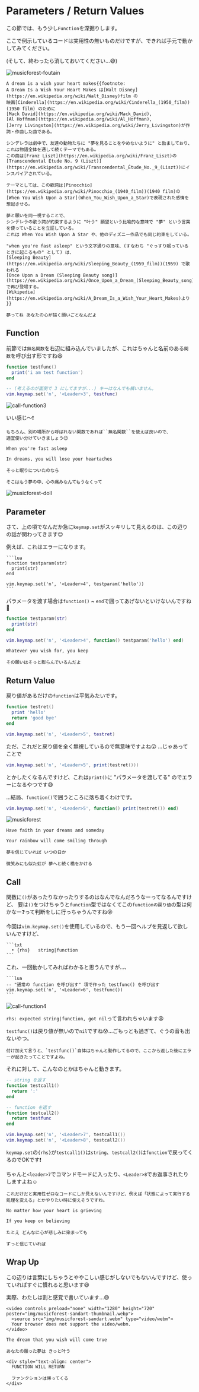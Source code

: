 # Parameters / Return Values

この節では、もう少し`Function`を深掘りします。

ここで例示しているコードは実用性の無いものだけですが、できれば手元で動かしてみてください。

(そして、終わったら消しておいてください...😅)

![musicforest-foutain](img/musicforest-foutain.webp)

```admonish info title=""
A dream is a wish your heart makes{{footnote:
A Dream Is a Wish Your Heart Makes は[Walt Disney](https://en.wikipedia.org/wiki/Walt_Disney)film の
映画[Cinderella](https://en.wikipedia.org/wiki/Cinderella_(1950_film))(1950 film) のために
[Mack David](https://en.wikipedia.org/wiki/Mack_David),
[Al Hoffman](https://en.wikipedia.org/wiki/Al_Hoffman),
[Jerry Livingston](https://en.wikipedia.org/wiki/Jerry_Livingston)が作詞・作曲した曲である。

シンデレラは劇中で、友達の動物たちに "夢を見ることをやめないように" と励ましており、これは物語全体を通して続くテーマでもある。
この曲は[Franz Liszt](https://en.wikipedia.org/wiki/Franz_Liszt)の
[Transcendental Étude No. 9 (Liszt)](https://en.wikipedia.org/wiki/Transcendental_Étude_No._9_(Liszt))にインスパイアされている。

テーマとしては、この歌詞は[Pinocchio](https://en.wikipedia.org/wiki/Pinocchio_(1940_film))(1940 film)の
[When You Wish Upon a Star](When_You_Wish_Upon_a_Star)で表現された感情を想起させる。

夢と願いを同一視することで、
シンデレラの歌う詞が約束するように "叶う" 願望という比喩的な意味で "夢" という言葉を使っていることを立証している。
これは When You Wish Upon A Star や、他のディズニー作品でも同じ約束をしている。

"when you're fast asleep" という文字通りの意味、(すなわち "ぐっすり眠っているときに起こるもの" として) は、
[Sleeping Beauty](https://en.wikipedia.org/wiki/Sleeping_Beauty_(1959_film))(1959) で歌われる
[Once Upon a Dream (Sleeping Beauty song)](https://en.wikipedia.org/wiki/Once_Upon_a_Dream_(Sleeping_Beauty_song))で再び登場する。
[Wikipedia](https://en.wikipedia.org/wiki/A_Dream_Is_a_Wish_Your_Heart_Makes)より
}}

夢ってね あなたの心が描く願いごとなんだよ
```

## Function

前節では`無名関数`を右辺に組み込んでいましたが、これはちゃんと名前のある`関数`を呼び出す形ですね😆

```lua
function testfunc()
  print('i am test function')
end

-- (考えるのが面倒で 3 にしてますが...) キーはなんでも構いません。
vim.keymap.set('n', '<Leader>3', testfunc)
```

![call-function3](img/call-function3.webp)

いい感じ〜❗

```admonish note
もちろん、別の場所から呼ばれない関数であれば``無名関数``を使えば良いので、
適宜使い分けていきましょう😉
```

```admonish info title=""
When you're fast asleep

In dreams, you will lose your heartaches

そっと眠りについたのなら

そこはもう夢の中、心の痛みなんてもうなくって
```

![musicforest-doll](img/musicforest-doll.webp)

## Parameter

さて、上の項でなんだか急に`keymap.set`がスッキリして見えるのは、この辺りの話が関わってきます😌

例えば、これはエラーになります。

~~~admonish error
```lua
function testparam(str)
  print(str)
end

vim.keymap.set('n', '<Leader>4', testparam('hello'))
```
~~~

パラメータを渡す場合は`function()` ~ `end`で囲ってあげないといけないんですね🤔

```lua
function testparam(str)
  print(str)
end

vim.keymap.set('n', '<Leader>4', function() testparam('hello') end)
```

```admonish info title=""
Whatever you wish for, you keep

その願いはそっと膨らんでいるんだよ
```

## Return Value

戻り値があるだけの`function`は平気みたいです。

```lua
function testret()
  print 'hello'
  return 'good bye'
end

vim.keymap.set('n', '<Leader>5', testret)
```

ただ、これだと戻り値を全く無視しているので無意味ですよね😮 ...じゃあってことで

```lua
vim.keymap.set('n', '<Leader>5', print(testret()))
```

とかしたくなるんですけど、これは`print()`に "パラメータを渡してる" のでエラーになるやつです😅

...結局、`function()`で囲うところに落ち着くわけです。

```lua
vim.keymap.set('n', '<Leader>5', function() print(testret()) end)
```

![musicforest](img/musicforest.webp)

```admonish info title=""
Have faith in your dreams and someday

Your rainbow will come smiling through

夢を信じていれば いつの日か

微笑みにも似た虹が 夢へと続く橋をかける
```

## Call

関数に`()`があったりなかったりするのはなんでなんだろうなーってなるんですけど、
要は`()`をつけちゃうと`function`型ではなくてこの`functionの戻り値`の型は何かなー❓って判断をしに行っちゃうんですね😮

今回は`vim.keymap.set()`を使用しているので、もう一回ヘルプを見返して欲しいんですけど、

~~~admonish info title=":h keymap.set"
```txt
  • {rhs}   string|function
```
~~~

これ、一回動かしてみればわかると思うんですが...、

~~~admonish error
```lua
-- "通常の function を呼び出す" 項で作った testfunc() を呼び出す
vim.keymap.set('n', '<Leader>6', testfunc())
```
~~~

![call-function4](img/call-function4.webp)

`rhs: expected string|function, got nil`って言われちゃいます😩

`testfunc()`は戻り値が無いので`nil`ですね😰...ごもっとも過ぎて、ぐうの音も出ないやつ。

```admonish note
付け加えて言うと、`testfunc()`自体はちゃんと動作してるので、ここから返した後にエラーが起きたってことですよね。
```

それに対して、こんなのとかはちゃんと動きます。

```lua
-- string を返す
function testcall1()
  return ':'
end

-- function を返す
function testcall2()
  return testfunc
end

vim.keymap.set('n', '<Leader>7', testcall1())
vim.keymap.set('n', '<Leader>8', testcall2())
```

`keymap.set`の`{rhs}`が`testcall1()`は`string`、`testcall2()`は`function`で戻ってくるのでOKです❗

ちゃんと`<leader>7`でコマンドモードに入ったり、`<Leader>8`でお返事されたりしますよね☺️

```admonish note
これだけだと実用性ゼロなコードにしか見えないんですけど、例えば「状態によって実行する処理を変える」とかやりたい時に使えそうですね。
```

```admonish info title=""
No matter how your heart is grieving

If you keep on believing

たとえ どんなに心が悲しみに染まっても

ずっと信じていれば
```

## Wrap Up

この辺りは言葉にしちゃうとややこしい感じがしないでもないんですけど、使っていればすぐに慣れると思います😆

実際、わたしは割と感覚で書いています...😅

```admonish info title=""
<video controls preload="none" width="1280" height="720" poster="img/musicforest-sandart-thumbnail.webp">
  <source src="img/musicforest-sandart.webm" type="video/webm">
  Your browser does not support the video/webm.
</video>

The dream that you wish will come true

あなたの願った夢は きっと叶う
```

```admonish success
<div style="text-align: center">
  FUNCTION WILL RETURN

  ファンクションは帰ってくる
</div>
```
